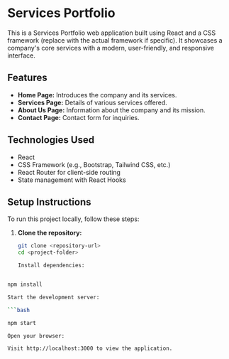 # Services Portfolio

This is a Services Portfolio web application built using React and a CSS framework (replace with the actual framework if specific). It showcases a company's core services with a modern, user-friendly, and responsive interface.



## Features

- **Home Page:** Introduces the company and its services.
- **Services Page:** Details of various services offered.
- **About Us Page:** Information about the company and its mission.
- **Contact Page:** Contact form for inquiries.

## Technologies Used

- React
- CSS Framework (e.g., Bootstrap, Tailwind CSS, etc.)
- React Router for client-side routing
- State management with React Hooks

## Setup Instructions

To run this project locally, follow these steps:

1. **Clone the repository:**

   ```bash
   git clone <repository-url>
   cd <project-folder>

   Install dependencies:

```bash

npm install

Start the development server:

```bash

npm start

Open your browser:

Visit http://localhost:3000 to view the application.
